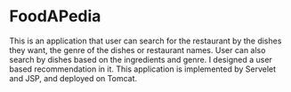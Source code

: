 # FoodAPedia
This is an application that user can search for the restaurant by the dishes they want, the genre of the dishes or restaurant names. User can also search by dishes based on the ingredients and genre.
I designed a user based recommendation in it.
This application is implemented by Servelet and JSP, and deployed on Tomcat.  
